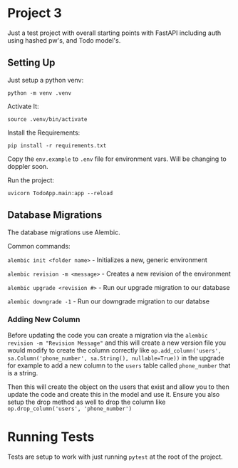 # Project 3
Just a test project with overall starting points with FastAPI including auth using hashed pw's, and Todo model's.

## Setting Up
Just setup a python venv:

`python -m venv .venv`

Activate It:

`source .venv/bin/activate`

Install the Requirements:

`pip install -r requirements.txt`

Copy the `env.example` to `.env` file for environment vars.  Will be changing to doppler soon.

Run the project:

`uvicorn TodoApp.main:app --reload`


## Database Migrations
The database migrations use Alembic.

Common commands:

`alembic init <folder name>` - Initializes a new, generic environment

`alembic revision -m <message>` - Creates a new revision of the environment

`alembic upgrade <revision #>` - Run our upgrade migration to our database

`alembic downgrade -1` - Run our downgrade migration to our databse

### Adding New Column
Before updating the code you can create a migration via the `alembic revision -m "Revision Message"` and this will create a new version file you would modify to create the column correctly like `op.add_column('users', sa.Column('phone_number', sa.String(), nullable=True))` in the upgrade for example to add a new column to the `users` table called `phone_number` that is a string.

Then this will create the object on the users that exist and allow you to then update the code and create this in the model and use it.  Ensure you also setup the drop method as well to drop the column like `op.drop_column('users', 'phone_number')`


# Running Tests
Tests are setup to work with just running `pytest` at the root of the project.